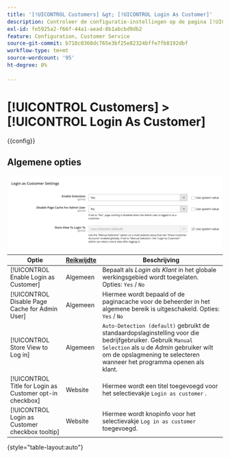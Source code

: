 ```yaml
---
title: '[!UICONTROL Customers] &gt; [!UICONTROL Login As Customer]'
description: Controleer de configuratie-instellingen op de pagina [!UICONTROL Customers] &gt; [!UICONTROL Login As Customer] van Commerce Admin.
exl-id: fe5925a2-f66f-44a1-aead-8b1abcbd9db2
feature: Configuration, Customer Service
source-git-commit: b710c0368dc765e3bf25e82324bffe7fb8192dbf
workflow-type: tm+mt
source-wordcount: '95'
ht-degree: 0%

---
```


# [!UICONTROL Customers] > [!UICONTROL Login As Customer]

{{config}}

## Algemene opties

![ Login als Klant - Algemene Opties ](./assets/login-as-customer.png)<!-- zoom -->

<!-- [Login As Customer - General Options](https://docs.magento.com/user-guide/customers/login-as-customer.html#enable-the-feature) -->

| Optie | [ Reikwijdte ](../../getting-started/websites-stores-views.md#scope-settings) | Beschrijving |
|-- | -- | -- |
| [!UICONTROL Enable Login as Customer] | Algemeen | Bepaalt als _Login als Klant_ in het globale werkingsgebied wordt toegelaten. Opties: `Yes` / `No` |
| [!UICONTROL Disable Page Cache for Admin User] | Algemeen | Hiermee wordt bepaald of de paginacache voor de beheerder in het algemene bereik is uitgeschakeld. Opties: `Yes` / `No` |
| [!UICONTROL Store View to Log in] | Algemeen | `Auto-Detection (default)` gebruikt de standaardopslaginstelling voor die bedrijfgebruiker. Gebruik `Manual Selection` als u de _Admin_ gebruiker wilt om de opslagmening te selecteren wanneer het programma openen als klant. |
| [!UICONTROL Title for Login as Customer opt-in checkbox] | Website | Hiermee wordt een titel toegevoegd voor het selectievakje `Login as customer` . |
| [!UICONTROL Login as Customer checkbox tooltip] | Website | Hiermee wordt knopinfo voor het selectievakje `Log in as customer` toegevoegd. |

{style="table-layout:auto"}
